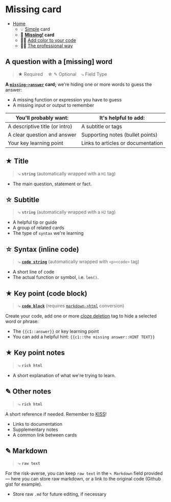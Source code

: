 # Missing card

- [Home](../../../README.md)
    + 💡 [Simple](../simple/index.md) card
    + 🔎 **[Missing!](../missing/index.md) card**
    + 🧑‍🎨 [Add color to your code](../highlight/index.md)
    + 🧑‍🎓 [The professional way](../professional/index.md)


## A question with a [missing] word

> ★ Required  &nbsp;&nbsp;&nbsp;☆ ✎ Optional &nbsp;&nbsp;&nbsp;⤷ Field Type

**A [`missing->answer`](https://docs.ankiweb.net/editing.html#cloze-deletion) card;** we're hiding one or more words to guess the answer:

- A missing function or expression you have to guess
- A missing input or output to remember

| You'll probably want: | It's helpful to add: |
| --------------------- | ------------------------------ |
| A descriptive title (or intro) | A subtitle or tags |
| A clear question and answer | Supporting notes (bullet points) |
| Your key learning point | Links to articles or documentation |



## ★ Title

> ⤷ **`string`** (automatically wrapped with a `H1` tag)

- The main question, statement or fact.


## ☆ Subtitle

> ⤷ **`string`** (automatically wrapped with a `H2` tag)

- A helpful tip or guide
- A group of related cards
- The type of `syntax` we're learning


## ☆ Syntax (inline code)

> ⤷ **[`code string`](../highlight/index.md#basic-syntax-highlighting)**
>    (automatically wrapped with `<p><code>` tag)

- A short line of code
- The actual function or symbol, i.e. `len()`.


## ★ Key point (code block)

> ⤷ **[`code block`](../highlight/index.md#full-syntax-highlighting)**
>    (requires [`markdown->html`](../highlight/index.md#full-syntax-highlighting) conversion)

Create your code, add one or more [cloze deletion](https://apps.ankiweb.net/docs/manual.html#cloze-deletion) tag to hide a selected word or phrase:

- The `{{c1::answer}}` or key learning point
- You can add a helpful hint: `{{c1::the missing answer::HINT TEXT}}`


## ★ Key point notes

> ⤷ **`rich html`**

- A short explanation of what we're trying to learn.


## ✎ Other notes

> ⤷ **`rich html`**

A short reference if needed. Remember to [KISS](../../../#keep-it-simple-stupid)!

- Links to documentation
- Supplementary notes
- A common link between cards


## ✎ Markdown

> ⤷ **`raw text`**

For the risk-averse, you can keep `raw text` in the `✎ Markdown` field provided — here you can store raw markdown, or a link to the original code (Github gist for example).

- Store raw `.md` for future editing, if necessary
